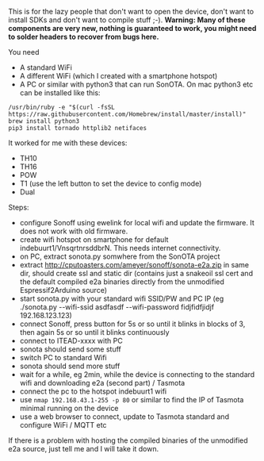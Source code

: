 This is for the lazy people that don't want to open the device, don't want to install SDKs and don't want to compile stuff ;-). **Warning: Many of these components are very new, nothing is guaranteed to work, you might need to solder headers to recover from bugs here.**

You need
* A standard WiFi
* A different WiFi (which I created with a smartphone hotspot)
* A PC or similar with python3 that can run SonOTA. On mac python3 etc can be installed like this:
```
/usr/bin/ruby -e "$(curl -fsSL https://raw.githubusercontent.com/Homebrew/install/master/install)"
brew install python3
pip3 install tornado httplib2 netifaces
```

It worked for me with these devices:
* TH10
* TH16
* POW
* T1 (use the left button to set the device to config mode)
* Dual

Steps:
* configure Sonoff using ewelink for local wifi and update the firmware. It does not work with old firmware.
* create wifi hotspot on smartphone for default indebuurt1/VnsqrtnrsddbrN. This needs internet connectivity.
* on PC, extract sonota.py somwhere from the SonOTA project
* extract http://cputoasters.com/ameyer/sonoff/sonota-e2a.zip in same dir, should create ssl and static dir (contains just a snakeoil ssl cert and the default compiled e2a binaries directly from the unmodified Espressif2Arduino source)
* start sonota.py with your standard wifi SSID/PW and PC IP (eg ./sonota.py --wifi-ssid asdfasdf --wifi-password fidjfidfjidjf 192.168.123.123)
* connect Sonoff, press button for 5s or so until it blinks in blocks of 3, then again 5s or so until it blinks continuously
* connect to ITEAD-xxxx with PC
* sonota should send some stuff
* switch PC to standard Wifi
* sonota should send more stuff
* wait for a while, eg 2min, while the device is connecting to the standard wifi and downloading e2a (second part) / Tasmota
* connect the pc to the hotspot indebuurt1 wifi
* use `nmap 192.168.43.1-255 -p 80` or similar to find the IP of Tasmota minimal running on the device
* use a web browser to connect, update to Tasmota standard and configure WiFi / MQTT etc

If there is a problem with hosting the compiled binaries of the unmodified e2a source, just tell me and I will take it down.
